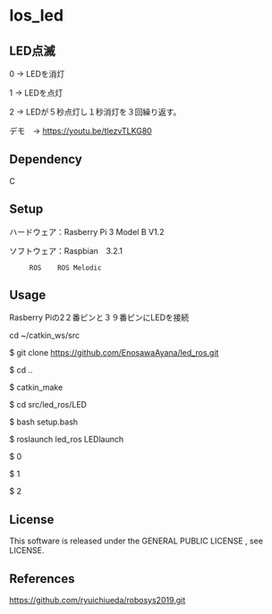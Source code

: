 # los_led

## LED点滅
0 → LEDを消灯

1 → LEDを点灯

2 → LEDが５秒点灯し１秒消灯を３回繰り返す。

デモ　→ https://youtu.be/tlezvTLKG80


## Dependency
C

## Setup
ハードウェア：Rasberry Pi 3 Model B V1.2

ソフトウェア：Raspbian　3.2.1

         ROS	ROS Melodic

## Usage

Rasberry Piの2２番ピンと３９番ピンにLEDを接続

cd ~/catkin_ws/src

$ git clone https://github.com/EnosawaAyana/led_ros.git

$ cd ..

$ catkin_make

$ cd src/led_ros/LED

$ bash setup.bash

$ roslaunch led_ros LEDlaunch

$ 0

$ 1

$ 2

## License
This software is released under the GENERAL PUBLIC LICENSE , see LICENSE.
## References
https://github.com/ryuichiueda/robosys2019.git
